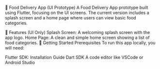 🍔 Food Delivery App (UI Prototype)
A Food Delivery App prototype built using Flutter, focusing on the UI screens. The current version includes a splash screen and a home page where users can view basic food categories.

📱 Features (UI Only)
Splash Screen: A welcoming splash screen with the app logo.
Home Page: A clean and simple home screen showing a list of food categories.
🚀 Getting Started
Prerequisites
To run this app locally, you will need:

Flutter SDK: Installation Guide
Dart SDK
A code editor like VSCode or Android Studio
